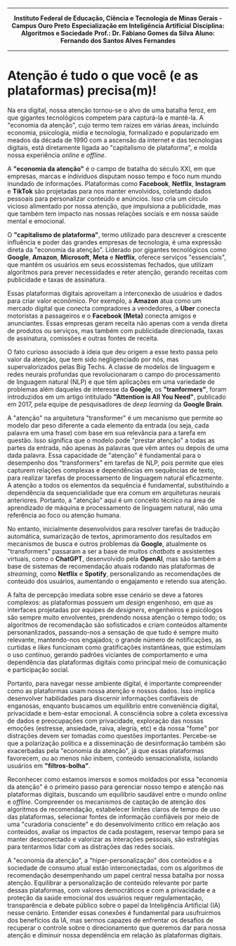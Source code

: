 ****
**<p align="center">Instituto Federal de Educação, Ciência e Tecnologia de Minas Gerais - Campus Ouro Preto**
**Especialização em Inteligência Artificial**
**Disciplina: Algoritmos e Sociedade**
**Prof.: Dr. Fabiano Gomes da Silva**
**Aluno:  Fernando dos Santos Alves Fernandes**</p>
****

# Atenção é tudo o que você (e as plataformas) precisa(m)!

Na era digital, nossa atenção tornou-se o alvo de uma batalha feroz, em que gigantes tecnológicos competem para capturá-la e mantê-la. A "economia da atenção", cujo termo tem raízes em várias áreas, incluindo economia, psicologia, mídia e tecnologia, formalizado e popularizado em meados da década de 1990 com a ascensão da internet e das tecnologias digitais, está diretamente ligada ao "capitalismo de plataforma", e molda nossa experiência _online_ e _offline_.

A __"economia da atenção"__ é o campo de batalha do século XXI, em que empresas, marcas e indivíduos disputam nosso tempo e foco num mundo inundado de informações. Plataformas como __Facebook__, __Netflix__, __Instagram__ e __TikTok__ são projetadas para nos manter envolvidos, coletando dados pessoais para personalizar conteúdo e anúncios. Isso cria um círculo vicioso alimentado por nossa atenção, que impulsiona a publicidade, mas que também tem impacto nas nossas relações sociais e em nossa saúde mental e emocional.

O __"capitalismo de plataforma"__, termo utilizado para descrever a crescente influência e poder das grandes empresas de tecnologia, é uma expressão direta da "economia da atenção". Liderado por gigantes tecnológicos como __Google__, __Amazon__, __Microsoft__, __Meta__ e __Netflix__, oferece serviços "essenciais", que mantêm os usuários em seus ecossistemas fechados, que utilizam algoritmos para prever necessidades e reter atenção, gerando receitas com publicidade e taxas de assinatura.

Essas plataformas digitais aproveitam a interconexão de usuários e dados para criar valor econômico. Por exemplo, a __Amazon__ atua como um mercado digital que conecta compradores a vendedores, a __Uber__ conecta motoristas a passageiros e o __Facebook (Meta)__ conecta amigos e anunciantes. Essas empresas geram receita não apenas com a venda direta de produtos ou serviços, mas também com publicidade direcionada, taxas de assinatura, comissões e outras fontes de receita.

O fato curioso associado à ideia que deu origem a esse texto passa pelo valor da atenção, que tem sido negligenciado por nós, mas supervalorizados pelas Big Techs. A classe de modelos de linguagem e redes neurais profundas que revolucionaram o campo do processamento de linguagem natural (NLP) e que têm aplicações em uma variedade de problemas além daqueles de interesse da __Google__, os __"tranformers"__, foram introduzidos em um artigo intitulado **"Attention is All You Need"**, publicado em 2017, pela equipe de pesquisadores de _deep learning_ da __Google Brain__.

A "atenção" na arquitetura "transformer" é um mecanismo que permite ao modelo dar peso diferente a cada elemento da entrada (ou seja, cada palavra em uma frase) com base em sua relevância para a tarefa em questão. Isso significa que o modelo pode "prestar atenção" a todas as partes da entrada, não apenas às palavras que vêm antes ou depois de uma dada palavra. Essa capacidade de "atenção" é fundamental para o desempenho dos "transformers" em tarefas de NLP, pois permite que eles capturem relações complexas e dependências em sequências de texto, para realizar tarefas de processamento de linguagem natural eficazmente. A atenção a todos os elementos da sequência é fundamental, substituindo a dependência da sequencialidade que era comum em arquiteturas neurais anteriores. Portanto, a "atenção" aqui é um conceito técnico na área de aprendizado de máquina e processamento de linguagem natural, não uma referência ao foco ou atenção humana.

No entanto, inicialmente desenvolvidos para resolver tarefas de tradução automática, sumarização de textos, aprimoramento dos resultados em mecanismos de busca e outros problemas da __Google__, atualmente os "transformers" passaram a ser a base de muitos _chatbots_ e assistentes virtuais, como o __ChatGPT__, desenvolvido pela __OpenAI__, mas são também a base de sistemas de recomendação atuais rodando nas plataformas de _streaming_, como __Netflix__ e __Spotify__, personalizando as recomendações de conteúdo dos usuários, aumentando o engajamento e retendo sua atenção.

A falta de percepção imediata sobre esse cenário se deve a fatores complexos: as plataformas possuem um _design_ engenhoso, em que as interfaces projetadas por equipes de _designers_, engenheiros e psicólogos são sempre muito envolventes, prendendo nossa atenção o tempo todo; os algoritmos de recomendação são sofisticados e criam conteúdos altamente personanlizados, passando-nos a sensação de que tudo é sempre muito relevante, mantendo-nos engajados; o grande número de notificações, as curtidas e _likes_ funcionam como gratificações instantâneas, que estimulam o uso contínuo, gerando padrões viciantes de comportamento e uma dependência das plataformas digitais como principal meio de comunicação e participação social.

Portanto, para navegar nesse ambiente digital, é importante compreender como as plataformas usam nossa atenção e nossos dados. Isso implica desenvolver habilidades para discernir informações confiáveis de enganosas, enquanto buscamos um equilíbrio entre conveniência digital, privacidade e bem-estar emocional. A consciência sobre a coleta excessiva de dados e preocupações com privacidade, exploração das nossas emoções (estresse, ansiedade, raiva, alegria, etc) e da nossa "fome" por distrações devem ser tomadas como questões importantes. Percebe-se que a polarização política e a disseminação de desinformação também são exacerbadas pela "economia da atenção", já que essas plataformas favorecem, ou ao menos não inibem, conteúdo sensacionalista, isolando usuários em __"filtros-bolha"__.

Reconhecer como estamos imersos e somos moldados por essa "economia da atenção" é o primeiro passo para gerenciar nosso tempo e atenção nas plataformas digitais, buscando um equilíbrio saudável entre o mundo _online_ e _offline_. Compreender os mecanismos de captação de atenção dos algoritmos de recomendação, estabelecer limites claros de tempo de uso das plataformas, selecionar fontes de informação confiáveis por meio de uma "curadoria consciente" e do desenvolvimento crítico em relação aos conteúdos, avaliar os impactos de cada postagem, reservar tempo para se manter desconectado e valorizar as interações pessoais, são estratégias para tentarmos lidar com as distrações das redes sociais.

A "economia da atenção", a "hiper-personalização" dos conteúdos e a sociedade de consumo atual estão interconectadas, com os algoritmos de recomendação desempenhando um papel central nessa batalha por nossa atenção. Equilibrar a personalização de conteúdo relevante por parte dessas plataformas, com valores democráticos e com a privacidade e a proteção da saúde emocional dos usuários requer regulamentação, transparência e debate público sobre o papel da Inteligência Artificial (IA) nesse cenário. Entender essas conexões é fundamental para usufruirmos dos benefícios da IA, mas sermos capazes de enfrentar os desafios de recuperar o controle sobre o direcionamento que queremos dar para nossa atenção e diminuir nossa dependência em relação às plataformas digitais.

